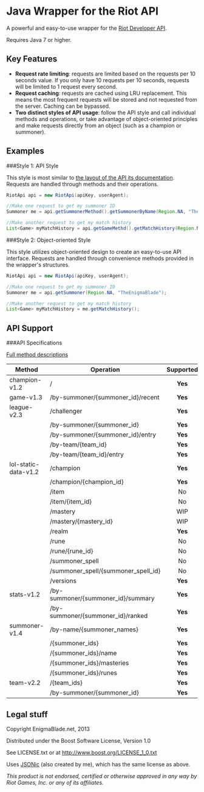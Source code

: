 Java Wrapper for the Riot API
=============================

A powerful and easy-to-use wrapper for the [Riot Developer API](https://developer.riotgames.com/).

Requires Java 7 or higher.

Key Features
------------

* **Request rate limiting**: requests are limited based on the requests per 10 seconds value. If you only have 10 requests per 10 seconds, requests will be limited to 1 request every second.
* **Request caching**: requests are cached using LRU replacement. This means the most frequent requests will be stored and not requested from the server. Caching can be bypassed.
* **Two distinct styles of API usage**: follow the API style and call individual methods and operations, or take advantage of object-oriented principles and make requests directly from an object (such as a champion or summoner).

Examples
--------

###Style 1: API Style

This style is most similar to [the layout of the API its documentation](https://developer.riotgames.com/api/methods). Requests are handled through methods and their operations.

```java
RiotApi api = new RiotApi(apiKey, userAgent);

//Make one request to get my summoner ID
Summoner me = api.getSummonerMethod().getSummonerByName(Region.NA, "TheEnigmaBlade");

//Make another request to get my match history
List<Game> myMatchHistory = api.getGameMethd().getMatchHistory(Region.NA, me.getId());
```

###Style 2: Object-oriented Style

This style utilizes object-oriented design to create an easy-to-use API interface. Requests are handled through convenience methods provided in the wrapper's structures.

```java
RiotApi api = new RiotApi(apiKey, userAgent);

//Make one request to get my summoner ID
Summoner me = api.getSummoner(Region.NA, "TheEnigmaBlade");

//Make another request to get my match history
List<Game> myMatchHistory = me.getMatchHistory();
```

API Support
-----------

###API Specifications

[Full method descriptions](http://developer.riotgames.com/api/methods)

| Method               | Operation                           | Supported |
| -------------------- | ----------------------------------- | :-------: |
| champion-v1.2        | /                                   | **Yes**   |
| game-v1.3            | /by-summoner/{summoner_id}/recent   | **Yes**   |
| league-v2.3          | /challenger                         | **Yes**   |
|                      | /by-summoner/{summoner_id}          | **Yes**   |
|                      | /by-summoner/{summoner_id}/entry    | **Yes**   |
|                      | /by-team/{team_id}                  | **Yes**   |
|                      | /by-team/{team_id}/entry            | **Yes**   |
| lol-static-data-v1.2 | /champion                           | **Yes**   |
|                      | /champion/{champion_id}             | **Yes**   |
|                      | /item                               | No        |
|                      | /item/{item_id}                     | No        |
|                      | /mastery                            | WIP       |
|                      | /mastery/{mastery_id}               | WIP       |
|                      | /realm                              | **Yes**   |
|                      | /rune                               | No        |
|                      | /rune/{rune_id}                     | No        |
|                      | /summoner_spell                     | No        |
|                      | /summoner_spell/{summoner_spell_id} | No        |
|                      | /versions                           | **Yes**   |
| stats-v1.2           | /by-summoner/{summoner_id}/summary  | **Yes**   |
|                      | /by-summoner/{summoner_id}/ranked   | **Yes**   |
| summoner-v1.4        | /by-name/{summoner_names}           | **Yes**   |
|                      | /{summoner_ids}                     | **Yes**   |
|                      | /{summoner_ids}/name                | **Yes**   |
|                      | /{summoner_ids}/masteries           | **Yes**   |
|                      | /{summoner_ids}/runes               | **Yes**   |
| team-v2.2            | /{team_ids}                         | **Yes**   |
|                      | /by-summoner/{summoner_id}          | **Yes**   |

Legal stuff
-----------

Copyright EnigmaBlade.net, 2013

Distributed under the Boost Software License, Version 1.0

See LICENSE.txt or at http://www.boost.org/LICENSE_1_0.txt

Uses [JSONic](https://github.com/TheEnigmaBlade/jsonic) (also created by me), which has the same license as above.

*This product is not endorsed, certified or otherwise approved in any way by Riot Games, Inc. or any of its affiliates.*
